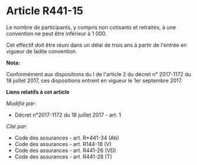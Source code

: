 # Article R441-15

Le nombre de participants, y compris non cotisants et retraités, à une convention ne peut être inférieur à 1 000.

Cet effectif doit être réuni dans un délai de trois ans à partir de l'entrée en vigueur de ladite convention.

**Nota:**

Conformément aux dispositions du I de l'article 2 du décret n° 2017-1172 du 18 juillet 2017, ces dispositions entrent en
vigueur le 1er septembre 2017.

**Liens relatifs à cet article**

_Modifié par_:

  - Décret n°2017-1172 du 18 juillet 2017 - art. 1

_Cité par_:

  - Code des assurances - art. R*441-34 (Ab)
  - Code des assurances - art. R144-18 (V)
  - Code des assurances - art. R441-26 (VD)
  - Code des assurances - art. R441-28 (T)
